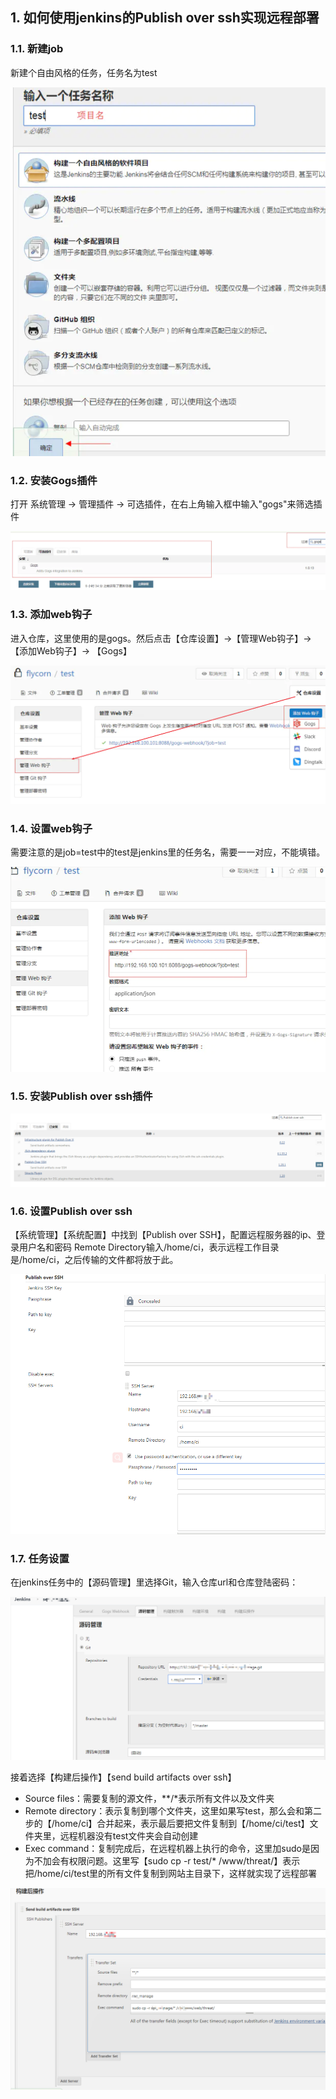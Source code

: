 ## 1. 如何使用jenkins的Publish over ssh实现远程部署

### 1.1. 新建job  

新建个自由风格的任务，任务名为test  

![](_v_images/20200530214524101_23569.png)  

### 1.2. 安装Gogs插件  

打开 系统管理 -> 管理插件 -> 可选插件，在右上角输入框中输入"gogs"来筛选插件  

![](_v_images/20200530214555817_2612.png)  

### 1.3. 添加web钩子  

进入仓库，这里使用的是gogs。然后点击【仓库设置】->【管理Web钩子】->【添加Web钩子】-> 【Gogs】  

![](_v_images/20200530214644964_24978.png)  

### 1.4. 设置web钩子  

需要注意的是job=test中的test是jenkins里的任务名，需要一一对应，不能填错。    

![](_v_images/20200530214739020_11990.png)  

### 1.5. 安装Publish over ssh插件  

![](_v_images/20200530214829802_8930.png)  

### 1.6. 设置Publish over ssh  

【系统管理】【系统配置】中找到【Publish over SSH】，配置远程服务器的ip、登录用户名和密码
Remote Directory输入/home/ci，表示远程工作目录是/home/ci，之后传输的文件都将放于此。  
  
![](_v_images/20200530215026118_29026.png)  

### 1.7. 任务设置  

在jenkins任务中的【源码管理】里选择Git，输入仓库url和仓库登陆密码：  

![](_v_images/20200530215105208_2923.png)  

接着选择【构建后操作】【send build artifacts over ssh】  

- Source files：需要复制的源文件，**/*表示所有文件以及文件夹
- Remote directory：表示复制到哪个文件夹，这里如果写test，那么会和第二步的【/home/ci】合并起来，表示最后要把文件复制到【/home/ci/test】文件夹里，远程机器没有test文件夹会自动创建
- Exec command：复制完成后，在远程机器上执行的命令，这里加sudo是因为不加会有权限问题。这里写【sudo cp -r test/* /www/threat/】表示把/home/ci/test里的所有文件复制到网站主目录下，这样就实现了远程部署  

![](_v_images/20200530215201335_23654.png)

